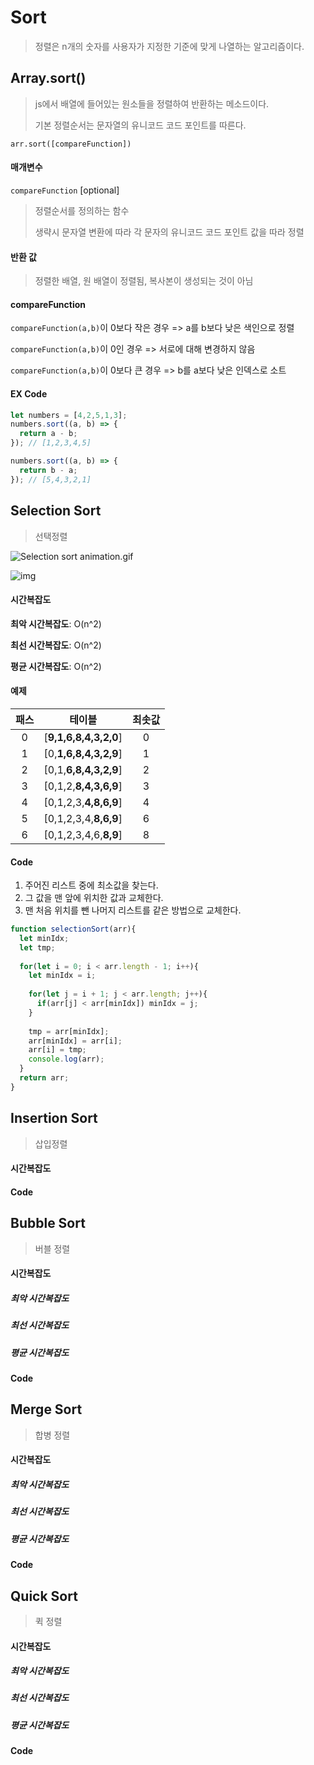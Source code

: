 # Sort

> 정렬은 n개의 숫자를 사용자가 지정한 기준에 맞게 나열하는 알고리즘이다. 



## Array.sort()

> js에서 배열에 들어있는 원소들을 정렬하여 반환하는 메소드이다.
>
> 기본 정렬순서는 문자열의 유니코드 코드 포인트를 따른다.



`arr.sort([compareFunction])`

#### 매개변수

`compareFunction` [optional]

> 정렬순서를 정의하는 함수
>
> 생략시 문자열 변환에 따라 각 문자의 유니코드 코드 포인트 값을 따라 정렬

#### 반환 값

> 정렬한 배열, 원 배열이 정렬됨, 복사본이 생성되는 것이 아님

#### compareFunction

`compareFunction(a,b)`이 0보다 작은 경우 => a를 b보다 낮은 색인으로 정렬

`compareFunction(a,b)`이 0인 경우 => 서로에 대해 변경하지 않음

`compareFunction(a,b)`이 0보다 큰 경우 => b를 a보다 낮은 인덱스로 소트

#### EX Code

```javascript
let numbers = [4,2,5,1,3];
numbers.sort((a, b) => {
  return a - b;
}); // [1,2,3,4,5]

numbers.sort((a, b) => {
  return b - a;
}); // [5,4,3,2,1]
```



## Selection Sort

> 선택정렬

![Selection sort animation.gif](https://upload.wikimedia.org/wikipedia/commons/thumb/b/b0/Selection_sort_animation.gif/220px-Selection_sort_animation.gif)

![img](https://upload.wikimedia.org/wikipedia/commons/9/94/Selection-Sort-Animation.gif)



#### 시간복잡도

__최악 시간복잡도__: O(n^2)

__최선 시간복잡도__: O(n^2)

__평균 시간복잡도__: O(n^2)



#### 예제

| 패스 |        테이블         | 최솟값 |
| :--: | :-------------------: | :----: |
|  0   | [**9,1,6,8,4,3,2,0**] |   0    |
|  1   | [0,**1,6,8,4,3,2,9**] |   1    |
|  2   | [0,1,**6,8,4,3,2,9**] |   2    |
|  3   | [0,1,2,**8,4,3,6,9**] |   3    |
|  4   | [0,1,2,3,**4,8,6,9**] |   4    |
|  5   | [0,1,2,3,4,**8,6,9**] |   6    |
|  6   | [0,1,2,3,4,6,**8,9**] |   8    |

#### Code

1. 주어진 리스트 중에 최소값을 찾는다.
2. 그 값을 맨 앞에 위치한 값과 교체한다.
3. 맨 처음 위치를 뺀 나머지 리스트를 같은 방법으로 교체한다.



```javascript
function selectionSort(arr){
  let minIdx;	
  let tmp;
  
  for(let i = 0; i < arr.length - 1; i++){
    let minIdx = i;
    
    for(let j = i + 1; j < arr.length; j++){
      if(arr[j] < arr[minIdx]) minIdx = j;
    }
    
    tmp = arr[minIdx];
    arr[minIdx] = arr[i];
    arr[i] = tmp;
    console.log(arr);
  }
  return arr;
}
```



## Insertion Sort

> 삽입정렬

#### 시간복잡도



#### Code

## Bubble Sort

> 버블 정렬

#### 시간복잡도

##### 최악 시간복잡도

##### 최선 시간복잡도

##### 평균 시간복잡도

#### Code

## Merge Sort

> 합병 정렬

#### 시간복잡도

##### 최악 시간복잡도

##### 최선 시간복잡도

##### 평균 시간복잡도

#### Code

## Quick Sort

> 퀵 정렬

#### 시간복잡도

##### 최악 시간복잡도

##### 최선 시간복잡도

##### 평균 시간복잡도

#### Code

